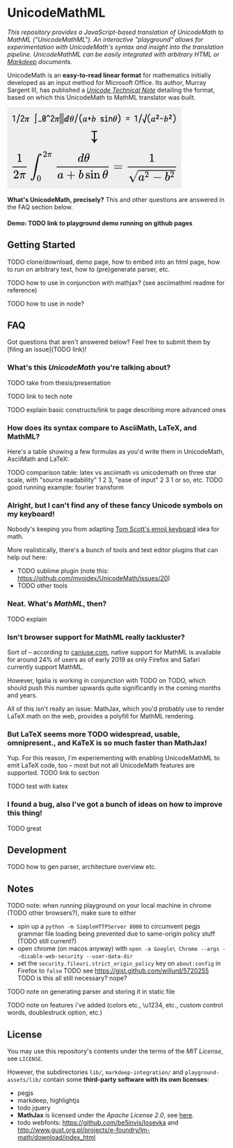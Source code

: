 # UnicodeMathML

*This repository provides a JavaScript-based translation of UnicodeMath to MathML ("UnicodeMathML"). An interactive "playground" allows for experimentation with UnicodeMath's syntax and insight into the translation pipeline. UnicodeMathML can be easily integrated with arbitrary HTML or [Markdeep](https://casual-effects.com/markdeep/) documents.*

UnicodeMath is an **easy-to-read linear format** for mathematics initially developed as an input method for Microsoft Office. Its author, Murray Sargent III, has published a [*Unicode Technical Note*](https://www.unicode.org/notes/tn28/) detailing the format, based on which this UnicodeMath to MathML translator was built.

<img style="min-width: 50%; width: 400px" src="screenshot.png">

**What's UnicodeMath, precisely?** This and other questions are answered in the FAQ section below.

#### Demo: TODO link to playground demo running on github pages

## Getting Started

TODO clone/download, demo page, how to embed into an html page, how to run on arbitrary text, how to (pre)generate parser, etc.

TODO how to use in conjunction with mathjax? (see asciimathml readme for reference)

TODO how to use in node?


## FAQ

Got questions that aren't answered below? Feel free to submit them by [filing an issue](TODO link)!

### What's this *UnicodeMath* you're talking about?

TODO take from thesis/presentation

TODO link to tech note

TODO explain basic constructs/link to page describing more advanced ones


### How does its syntax compare to AsciiMath, LaTeX, and MathML?

Here's a table showing a few formulas as you'd write them in UnicodeMath, AsciiMath and LaTeX:

TODO comparison table: latex vs asciimath vs unicodemath on three star scale, with "source readability" 1 2 3, "ease of input" 2 3 1 or so, etc.
TODO good running example: fourier transform


### Alright, but I can't find any of these fancy Unicode symbols on my keyboard!

Nobody's keeping you from adapting [Tom Scott's emoji keyboard](https://www.youtube.com/watch?v=lIFE7h3m40U) idea for math.

More realistically, there's a bunch of tools and text editor plugins that can help out here:

* TODO sublime plugin (note this: https://github.com/mvoidex/UnicodeMath/issues/20)
* TODO other tools


### Neat. What's *MathML*, then?

TODO explain


### Isn't browser support for MathML really lackluster?

Sort of – according to [caniuse.com](https://caniuse.com/#search=mathml), native support for MathML is available for around 24% of users as of early 2019 as only Firefox and Safari currently support MathML.

However, Igalia is working in conjunction with TODO on TODO, which should push this number upwards quite significantly in the coming months and years.

All of this isn't really an issue: MathJax, which you'd probably use to render LaTeX math on the web, provides a polyfill for MathML rendering.


### But LaTeX seems more TODO widespread, usable, omnipresent., and KaTeX is so much faster than MathJax!

Yup. For this reason, I'm experiementing with enabling UnicodeMathML to emit LaTeX code, too – most but not all UnicodeMath features are supported. TODO link to section

TODO test with katex


### I found a bug, also I've got a bunch of ideas on how to improve this thing!

TODO great


## Development

TODO how to gen parser, architecture overview etc.


## Notes

TODO note: when running playground on your local machine in chrome (TODO other browsers?), make sure to either
* spin up a `python -m SimpleHTTPServer 8000` to circumvent pegjs grammar file loading being prevented due to same-origin policy stuff (TODO still current?)
* open chrome (on macos anyway) with `open -a Google\ Chrome --args --disable-web-security --user-data-dir`
* set the `security.fileuri.strict_origin_policy` key on `about:config` in Firefox to `false`
TODO see https://gist.github.com/willurd/5720255
TODO is this all still necessary? nope?

TODO note on generating parser and storing it in static file

TODO note on features i've added (colors etc., \u1234, etc., custom control words, doublestruck option, etc.)


## License

You may use this repository's contents under the terms of the *MIT License*, see `LICENSE`.

However, the subdirectories `lib/`, `markdeep-integration/` and `playground-assets/lib/` contain some **third-party software with its own licenses**:

* pegjs
* markdeep, highlightjs
* todo jquery
* **MathJax** is licensed under the *Apache License 2.0*, see [here](https://github.com/mathjax/MathJax/blob/master/LICENSE).
* todo webfonts: https://github.com/be5invis/Iosevka and http://www.gust.org.pl/projects/e-foundry/lm-math/download/index_html
